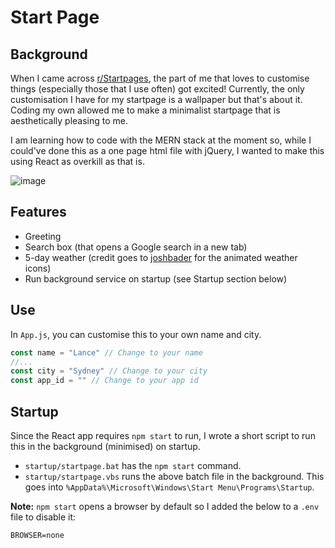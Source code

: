 # Start Page

## Background
When I came across [r/Startpages](https://www.reddit.com/r/startpages/), the part of me that loves to customise things (especially those that I use often) got excited! Currently, the only customisation I have for my startpage is a wallpaper but that's about it. Coding my own allowed me to make a minimalist startpage that is aesthetically pleasing to me.

I am learning how to code with the MERN stack at the moment so, while I could've done this as a one page html file with jQuery, I wanted to make this using React as overkill as that is.

![image](https://user-images.githubusercontent.com/53590758/158323133-a02d8caa-5a16-46be-ae38-06b9c7c66d2e.png)


## Features
* Greeting
* Search box (that opens a Google search in a new tab)
* 5-day weather (credit goes to [joshbader](https://codepen.io/joshbader/pen/EjXgqr) for the animated weather icons)
* Run background service on startup (see Startup section below)

## Use
In `App.js`, you can customise this to your own name and city.
```javascript
const name = "Lance" // Change to your name
//...
const city = "Sydney" // Change to your city
const app_id = "" // Change to your app id
```

## Startup
Since the React app requires `npm start` to run, I wrote a short script to run this in the background (minimised) on startup.
* `startup/startpage.bat` has the `npm start` command.
* `startup/startpage.vbs` runs the above batch file in the background. This goes into `%AppData%\Microsoft\Windows\Start Menu\Programs\Startup`.

**Note:** `npm start` opens a browser by default so I added the below to a `.env` file to disable it:
```
BROWSER=none
```
